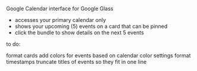 Google Calendar interface for Google Glass

- accesses your primary calendar only
- shows your upcoming (5) events on a card that can be pinned
- click the bundle to show details on the next 5 events



to do:

format cards
	add colors for events based on calendar color settings
	format timestamps
	truncate titles of events so they fit in one line